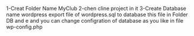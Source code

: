 1-Creat Folder Name MyClub
2-chen cline project in it
3-Create Database name wordpress export file of wordpress.sql to database this file in Folder DB  and e and you can change configration of database as you like in file wp-config.php
